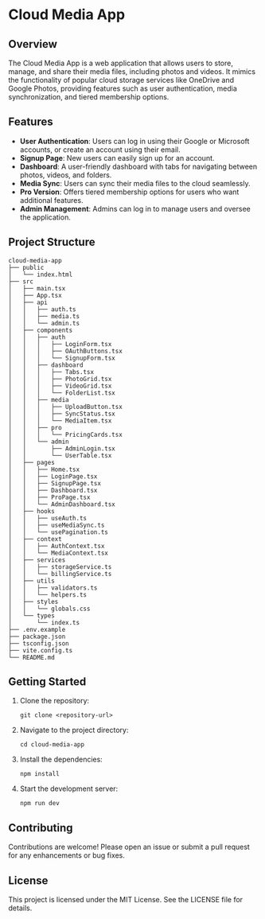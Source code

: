 # Cloud Media App

## Overview
The Cloud Media App is a web application that allows users to store, manage, and share their media files, including photos and videos. It mimics the functionality of popular cloud storage services like OneDrive and Google Photos, providing features such as user authentication, media synchronization, and tiered membership options.

## Features
- **User Authentication**: Users can log in using their Google or Microsoft accounts, or create an account using their email.
- **Signup Page**: New users can easily sign up for an account.
- **Dashboard**: A user-friendly dashboard with tabs for navigating between photos, videos, and folders.
- **Media Sync**: Users can sync their media files to the cloud seamlessly.
- **Pro Version**: Offers tiered membership options for users who want additional features.
- **Admin Management**: Admins can log in to manage users and oversee the application.

## Project Structure
```
cloud-media-app
├── public
│   └── index.html
├── src
│   ├── main.tsx
│   ├── App.tsx
│   ├── api
│   │   ├── auth.ts
│   │   ├── media.ts
│   │   └── admin.ts
│   ├── components
│   │   ├── auth
│   │   │   ├── LoginForm.tsx
│   │   │   ├── OAuthButtons.tsx
│   │   │   └── SignupForm.tsx
│   │   ├── dashboard
│   │   │   ├── Tabs.tsx
│   │   │   ├── PhotoGrid.tsx
│   │   │   ├── VideoGrid.tsx
│   │   │   └── FolderList.tsx
│   │   ├── media
│   │   │   ├── UploadButton.tsx
│   │   │   ├── SyncStatus.tsx
│   │   │   └── MediaItem.tsx
│   │   ├── pro
│   │   │   └── PricingCards.tsx
│   │   └── admin
│   │       ├── AdminLogin.tsx
│   │       └── UserTable.tsx
│   ├── pages
│   │   ├── Home.tsx
│   │   ├── LoginPage.tsx
│   │   ├── SignupPage.tsx
│   │   ├── Dashboard.tsx
│   │   ├── ProPage.tsx
│   │   └── AdminDashboard.tsx
│   ├── hooks
│   │   ├── useAuth.ts
│   │   ├── useMediaSync.ts
│   │   └── usePagination.ts
│   ├── context
│   │   ├── AuthContext.tsx
│   │   └── MediaContext.tsx
│   ├── services
│   │   ├── storageService.ts
│   │   └── billingService.ts
│   ├── utils
│   │   ├── validators.ts
│   │   └── helpers.ts
│   ├── styles
│   │   └── globals.css
│   └── types
│       └── index.ts
├── .env.example
├── package.json
├── tsconfig.json
├── vite.config.ts
└── README.md
```

## Getting Started
1. Clone the repository:
   ```
   git clone <repository-url>
   ```
2. Navigate to the project directory:
   ```
   cd cloud-media-app
   ```
3. Install the dependencies:
   ```
   npm install
   ```
4. Start the development server:
   ```
   npm run dev
   ```

## Contributing
Contributions are welcome! Please open an issue or submit a pull request for any enhancements or bug fixes.

## License
This project is licensed under the MIT License. See the LICENSE file for details.